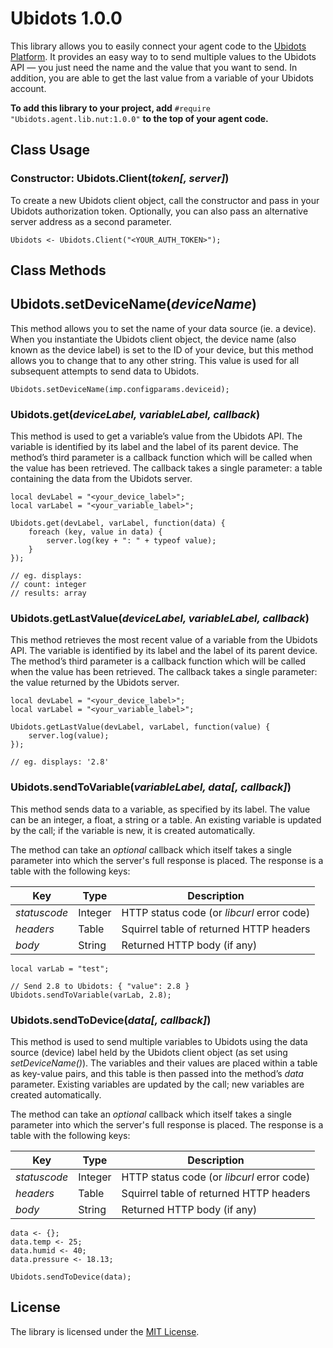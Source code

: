 # Ubidots 1.0.0

This library allows you to easily connect your agent code to the [Ubidots Platform](https://ubidots.com/). It provides an easy way to to send multiple values to the Ubidots API &mdash; you just need the name and the value that you want to send. In addition, you are able to get the last value from a variable of your Ubidots account.

**To add this library to your project, add** ```#require "Ubidots.agent.lib.nut:1.0.0"``` **to the top of your agent code.**

## Class Usage 

### Constructor: Ubidots.Client(*token[, server]*)

To create a new Ubidots client object, call the constructor and pass in your Ubidots authorization token. Optionally, you can also pass an alternative server address as a second parameter.

```squirrel
Ubidots <- Ubidots.Client("<YOUR_AUTH_TOKEN>");
```

## Class Methods 

## Ubidots.setDeviceName(*deviceName*)

This method allows you to set the name of your data source (ie. a device). When you instantiate the Ubidots client object, the device name (also known as the device label) is set to the ID of your device, but this method allows you to change that to any other string. This value is used for all subsequent attempts to send data to Ubidots.
 
```squirrel
Ubidots.setDeviceName(imp.configparams.deviceid);
```

### Ubidots.get(*deviceLabel, variableLabel, callback*)

This method is used to get a variable’s value from the Ubidots API. The variable is identified by its label and the label of its parent device. The method’s third parameter is a callback function which will be called when the value has been retrieved. The callback takes a single parameter: a table containing the data from the Ubidots server. 

```squirrel
local devLabel = "<your_device_label>";
local varLabel = "<your_variable_label>";

Ubidots.get(devLabel, varLabel, function(data) {
    foreach (key, value in data) {
        server.log(key + ": " + typeof value);
    }
});

// eg. displays:
// count: integer
// results: array
```

### Ubidots.getLastValue(*deviceLabel, variableLabel, callback*)

This method retrieves the most recent value of a variable from the Ubidots API. The variable is identified by its label and the label of its parent device. The method’s third parameter is a callback function which will be called when the value has been retrieved. The callback takes a single parameter: the value returned by the Ubidots server. 


```squirrel
local devLabel = "<your_device_label>";
local varLabel = "<your_variable_label>";

Ubidots.getLastValue(devLabel, varLabel, function(value) {
    server.log(value);
});

// eg. displays: '2.8'
```

### Ubidots.sendToVariable(*variableLabel, data[, callback]*)

This method sends data to a variable, as specified by its label. The value can be an integer, a float, a string or a table. An existing variable is updated by the call; if the variable is new, it is created automatically.

The method can take an *optional* callback which itself takes a single parameter into which the server's full response is placed. The response is a table with the following keys:

| Key | Type | Description |
| --- | --- | --- |
| *statuscode* | Integer | HTTP status code (or *libcurl* error code) |
| *headers*    | Table   | Squirrel table of returned HTTP headers |
| *body*       | String  | Returned HTTP body (if any) |

```squirrel
local varLab = "test";

// Send 2.8 to Ubidots: { "value": 2.8 }
Ubidots.sendToVariable(varLab, 2.8); 
```

### Ubidots.sendToDevice(*data[, callback]*)

This method is used to send multiple variables to Ubidots using the data source (device) label held by the Ubidots client object (as set using *setDeviceName()*). The variables and their values are placed within a table as key-value pairs, and this table is then passed into the method’s *data* parameter. Existing variables are updated by the call; new variables are created automatically.

The method can take an *optional* callback which itself takes a single parameter into which the server's full response is placed. The response is a table with the following keys:

| Key | Type | Description |
| --- | --- | --- |
| *statuscode* | Integer | HTTP status code (or *libcurl* error code) |
| *headers*    | Table   | Squirrel table of returned HTTP headers |
| *body*       | String  | Returned HTTP body (if any) |

```squirrel
data <- {};
data.temp <- 25;
data.humid <- 40;
data.pressure <- 18.13;

Ubidots.sendToDevice(data);
```

## License

The library is licensed under the [MIT License](LICENSE).
